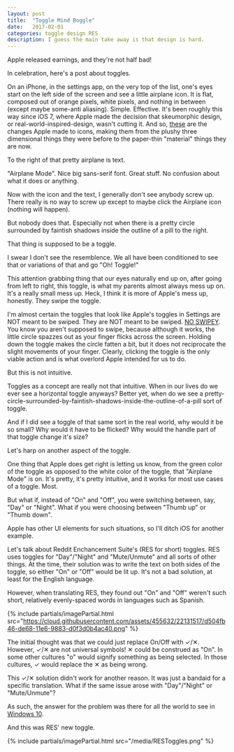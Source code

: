 ```yaml
---
layout: post
title:  "Toggle Mind Boggle"
date:   2017-02-01
categories: toggle design RES
description: I guess the main take away is that design is hard.
---
```


Apple released earnings, and they're not half bad!

In celebration, here's a post about toggles.

On an iPhone, in the settings app, on the very top of the list, one's eyes start on the left side of the screen and see a little airplane icon. It is flat, composed out of orange pixels, white pixels, and nothing in between (except maybe some-anti aliasing). Simple. Effective. It's been roughly this way since iOS 7, where Apple made the decision that skeumorphic design, or real-world-inspired-design, wasn't cutting it. And so, [these](http://www.cultofmac.com/231380/heres-what-the-all-new-ios-7-icons-look-like-next-to-their-ios-6-counterparts-image/) are the changes Apple made to icons, making them from the plushy three dimensional things they were before to the paper-thin "material" things they are now.

To the right of that pretty airplane is text.

"Airplane Mode". Nice big sans-serif font. Great stuff. No confusion about what it does or anything.

Now with the icon and the text, I generally don't see anybody screw up. There really is no way to screw up except to maybe click the Airplane icon (nothing will happen).

But nobody does that. Especially not when there is a pretty circle surrounded by faintish shadows inside the outline of a pill to the right.

That thing is supposed to be a toggle.

I swear I don't see the resemblence. We all have been conditioned to see that or variations of that and go "Oh! Toggle!"

This attention grabbing thing that our eyes naturally end up on, after going from left to right, this toggle, is what my parents almost always mess up on. It's a really small mess up. Heck, I think it is more of Apple's mess up, honestly. They swipe the toggle.

I'm almost certain the toggles that look like Apple's toggles in Settings are NOT meant to be swiped. They are NOT meant to be swiped. [NO SWIPEY](https://www.youtube.com/watch?v=AarHxXD_vKY). You know you aren't supposed to swipe, because although it works, the little circle spazzes out as your finger flicks across the screen. Holding down the toggle makes the circle fatten a bit, but it does not reciprocate the slight movements of your finger. Clearly, clicking the toggle is the only viable action and is what overlord Apple intended for us to do.

But this is not intuitive.

Toggles as a concept are really not that intuitive. When in our lives do we ever see a horizontal toggle anyways? Better yet, when do we see a pretty-circle-surrounded-by-faintish-shadows-inside-the-outline-of-a-pill sort of toggle.

And if I did see a toggle of that same sort in the real world, why would it be so small? Why would it have to be flicked? Why would the handle part of that toggle change it's size?

Let's harp on another aspect of the toggle.

One thing that Apple does get right is letting us know, from the green color of the toggle as opposed to the white color of the toggle, that "Airplane Mode" is on. It's pretty, it's pretty intuitive, and it works for most use cases of a toggle. Most.

But what if, instead of "On" and "Off", you were switching between, say, "Day" or "Night". What if you were choosing between "Thumb up" or "Thumb down".

Apple has other UI elements for such situations, so I'll ditch iOS for another example.

Let's talk about Reddit Enchancement Suite's (RES for short) toggles. RES uses toggles for "Day"/"Night" and "Mute/Unmute" and all sorts of other things. At the time, their solution was to write the text on both sides of the toggle, so either "On" or "Off" would be lit up. It's not a bad solution, at least for the English language.

However, when translating RES, they found out "On" and "Off" weren't such short, relatively evenly-spaced words in languages such as Spanish. 

{% include partials/imagePartial.html src="https://cloud.githubusercontent.com/assets/455632/22131517/d504fb46-de68-11e6-9883-d0f3d0b4ac40.png" %}

The initial thought was that we could just replace On/Off with ✓/✕. However, ✓/✕ are not universal symbols! ✕ could be construed as "On". In some other cultures "o" would signify something as being selected. In those cultures, ✓ would replace the ✕ as being wrong.

This ✓/✕ solution didn't work for another reason. It was just a bandaid for a specific translation. What if the same issue arose with "Day"/"Night" or "Mute/Unmute"?

As such, the answer for the problem was there for all the world to see in [Windows 10](https://mspoweruser.com/windows-10-build-10108-reveals-new-toggle-button-design/).

And this was RES' new toggle.

{% include partials/imagePartial.html src="/media/RESToggles.png" %}


